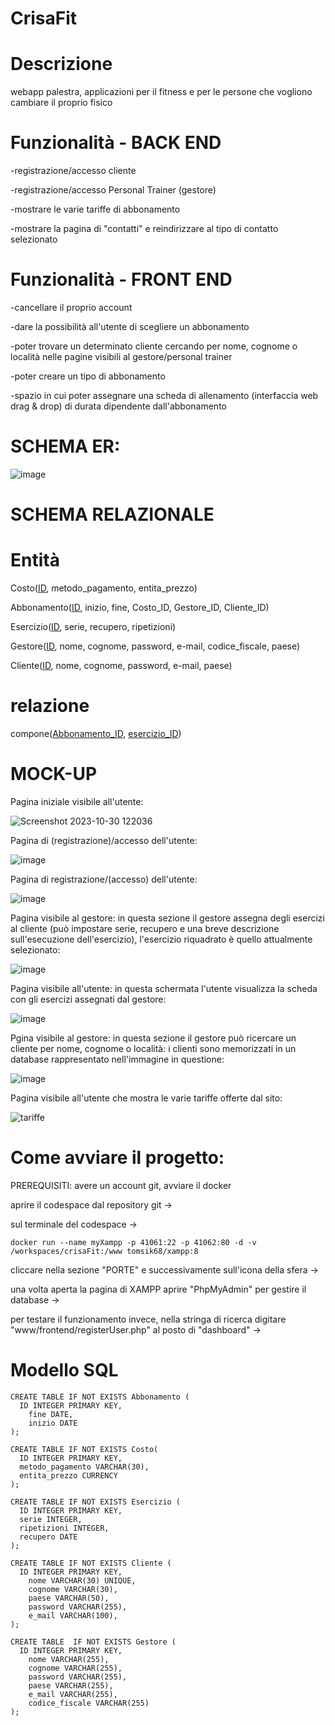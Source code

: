 # CrisaFit
# Descrizione

webapp palestra, applicazioni per il fitness e per le persone che vogliono cambiare il proprio fisico

# Funzionalità - BACK END

-registrazione/accesso cliente

-registrazione/accesso Personal Trainer (gestore)

-mostrare le varie tariffe di abbonamento 

-mostrare la pagina di "contatti" e reindirizzare al tipo di contatto selezionato

# Funzionalità - FRONT END

-cancellare il proprio account

-dare la possibilità all'utente di scegliere un abbonamento

-poter trovare un determinato cliente cercando per nome, cognome o località nelle pagine visibili al gestore/personal trainer

-poter creare un tipo di abbonamento 

-spazio in cui poter assegnare una scheda di allenamento (interfaccia web drag & drop) di durata dipendente dall'abbonamento




# SCHEMA ER:


![image](https://github.com/CrisafulliPasquale/crisaFit/assets/101709329/a2870df9-c941-40a7-94ce-b650893f4a83)








# SCHEMA RELAZIONALE
# Entità
Costo(<ins>ID</ins>, metodo_pagamento, entita_prezzo)

Abbonamento(<ins>ID</ins>, inizio, fine, Costo_ID, Gestore_ID, Cliente_ID) 

Esercizio(<ins>ID</ins>, serie, recupero, ripetizioni)

Gestore(<ins>ID</ins>, nome, cognome, password, e-mail, codice_fiscale, paese)

Cliente(<ins>ID</ins>, nome, cognome, password, e-mail, paese)

# relazione
compone(<ins>Abbonamento_ID</ins>, <ins>esercizio_ID</ins>)

# MOCK-UP


Pagina iniziale visibile all'utente:

![Screenshot 2023-10-30 122036](https://github.com/CrisafulliPasquale/crisaFit/assets/101709329/87fe733e-bb34-4e1e-a138-21079b3c506d)

Pagina di (registrazione)/accesso dell'utente:

![image](https://github.com/CrisafulliPasquale/crisaFit/assets/101709329/e63e546a-4aa9-41ca-be1a-6b5e94440f81)

Pagina di registrazione/(accesso) dell'utente:

![image](https://github.com/CrisafulliPasquale/crisaFit/assets/101709329/7c392175-5c0f-40d9-a5d1-e952ad52dadb)

Pagina visibile al gestore: in questa sezione il gestore assegna degli esercizi al cliente (può impostare serie, recupero e una breve descrizione sull'esecuzione dell'esercizio), l'esercizio riquadrato è quello attualmente selezionato:

![image](https://github.com/CrisafulliPasquale/crisaFit/assets/101709329/b425881a-4cb8-4ac0-9575-49eec3e002d9)

Pagina visibile all'utente: in questa schermata l'utente visualizza la scheda con gli esercizi assegnati dal gestore:

![image](https://github.com/CrisafulliPasquale/crisaFit/assets/101709329/b4cab2d0-49cb-401f-8a65-9f581cd149d6)


Pgina visibile al gestore: in questa sezione il gestore può ricercare un cliente per nome, cognome o località: i clienti sono memorizzati in un database rappresentato nell'immagine in questione:

![image](https://github.com/CrisafulliPasquale/crisaFit/assets/101709329/c8dbb0a6-7010-47d7-80e0-bf9698d589d6)

Pagina visibile all'utente che mostra le varie tariffe offerte dal sito:

![tariffe](https://github.com/CrisafulliPasquale/crisaFit/assets/101709329/15fb2a7d-f797-4a35-b9eb-f229b5e42593)


# Come avviare il progetto: 

PREREQUISITI: avere un account git, avviare il docker

aprire il codespace dal repository git  ->  

sul terminale del codespace  ->
```
docker run --name myXampp -p 41061:22 -p 41062:80 -d -v /workspaces/crisaFit:/www tomsik68/xampp:8 
```
cliccare nella sezione "PORTE" e successivamente sull'icona della sfera  ->

una volta aperta la pagina di XAMPP aprire "PhpMyAdmin" per gestire il database  ->

per testare il funzionamento invece, nella stringa di ricerca digitare "www/frontend/registerUser.php" al posto di "dashboard"  ->


# Modello SQL 

```
CREATE TABLE IF NOT EXISTS Abbonamento (
  ID INTEGER PRIMARY KEY,
    fine DATE,
    inizio DATE
);

CREATE TABLE IF NOT EXISTS Costo(
  ID INTEGER PRIMARY KEY,
  metodo_pagamento VARCHAR(30),
  entita_prezzo CURRENCY
);

CREATE TABLE IF NOT EXISTS Esercizio (
  ID INTEGER PRIMARY KEY,
  serie INTEGER,
  ripetizioni INTEGER,
  recupero DATE
);

CREATE TABLE IF NOT EXISTS Cliente (
  ID INTEGER PRIMARY KEY,
    nome VARCHAR(30) UNIQUE,
    cognome VARCHAR(30),
    paese VARCHAR(50),
    password VARCHAR(255),
    e_mail VARCHAR(100),
);

CREATE TABLE  IF NOT EXISTS Gestore (
  ID INTEGER PRIMARY KEY,
    nome VARCHAR(255),
    cognome VARCHAR(255),
    password VARCHAR(255),
    paese VARCHAR(255),
    e_mail VARCHAR(255),
    codice_fiscale VARCHAR(255)
);
```








